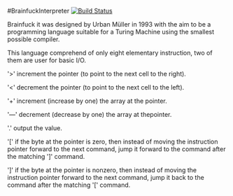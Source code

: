 #BrainfuckInterpreter
[![Build Status](https://travis-ci.org/AkopV/BrainfuckInterpreter.svg?branch=master)](https://travis-ci.org/AkopV/BrainfuckInterpreter)

Brainfuck it was designed by Urban Müller in 1993 with the aim to be a programming language suitable for a Turing Machine using the smallest possible compiler.

This language comprehend of only eight elementary instruction, two of them are user for basic I/O.

'>' increment the pointer (to point to the next cell to the right).

'<' decrement the pointer (to point to the next cell to the left).

'+' increment (increase by one) the array at the pointer.

'—' decrement (decrease by one) the array at thepointer.

'.' output the value. 

'[' if the byte at the pointer is zero, then instead of moving the instruction pointer forward to the next command, jump it forward to the command after the matching ']' command.

']' if the byte at the pointer is nonzero, then instead of moving the instruction pointer forward to the next command, jump it back to the command after the matching '[' command.
